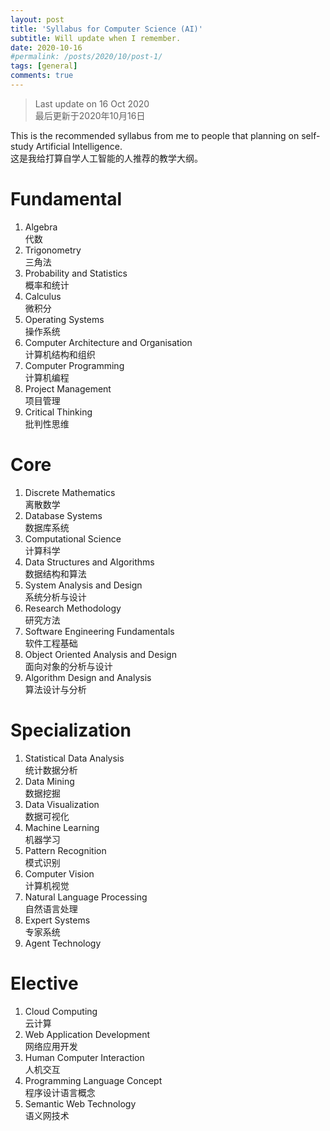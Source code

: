 ```yaml
---
layout: post
title: 'Syllabus for Computer Science (AI)'
subtitle: Will update when I remember.
date: 2020-10-16
#permalink: /posts/2020/10/post-1/
tags: [general]
comments: true
---
```

> Last update on 16 Oct 2020 <br> 最后更新于2020年10月16日

This is the recommended syllabus from me to people that planning on self-study Artificial Intelligence. <br>
这是我给打算自学人工智能的人推荐的教学大纲。

# Fundamental
1. Algebra <br> 代数
1. Trigonometry <br> 三角法 
1. Probability and Statistics <br> 概率和统计
1. Calculus <br> 微积分
1. Operating Systems <br> 操作系统
1. Computer Architecture and Organisation <br> 计算机结构和组织
1. Computer Programming <br> 计算机编程
1. Project Management <br> 项目管理
1. Critical Thinking <br> 批判性思维

# Core
1. Discrete Mathematics <br> 离散数学
1. Database Systems <br> 数据库系统
1. Computational Science <br> 计算科学
1. Data Structures and Algorithms <br> 数据结构和算法
1. System Analysis and Design <br> 系统分析与设计
1. Research Methodology <br> 研究方法
1. Software Engineering Fundamentals <br> 软件工程基础
1. Object Oriented Analysis and Design <br> 面向对象的分析与设计
1. Algorithm Design and Analysis <br> 算法设计与分析

# Specialization
1. Statistical Data Analysis <br> 统计数据分析
1. Data Mining <br> 数据挖掘
1. Data Visualization <br> 数据可视化
1. Machine Learning <br> 机器学习
1. Pattern Recognition <br> 模式识别
1. Computer Vision <br> 计算机视觉
1. Natural Language Processing <br> 自然语言处理
1. Expert Systems <br> 专家系统
1. Agent Technology 

# Elective
1. Cloud Computing <br> 云计算
1. Web Application Development <br> 网络应用开发
1. Human Computer Interaction <br> 人机交互
1. Programming Language Concept <br> 程序设计语言概念
1. Semantic Web Technology <br> 语义网技术
